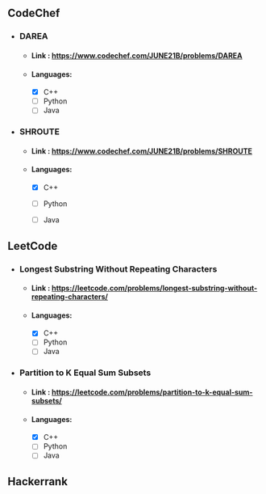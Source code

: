 ## CodeChef
-  ### DAREA
    - #### Link : https://www.codechef.com/JUNE21B/problems/DAREA
    - #### Languages:
        - [X] C++
        - [ ] Python
        - [ ] Java
-  ### SHROUTE
    - #### Link :  https://www.codechef.com/JUNE21B/problems/SHROUTE
    - #### Languages:
        - [X] C++
        - [ ] Python
        - [ ] Java
        
        
## LeetCode
-  ### Longest Substring Without Repeating Characters
    - #### Link : https://leetcode.com/problems/longest-substring-without-repeating-characters/
    - #### Languages:
        - [X] C++
        - [ ] Python
        - [ ] Java
-  ### Partition to K Equal Sum Subsets
    - #### Link :  https://leetcode.com/problems/partition-to-k-equal-sum-subsets/
    - #### Languages:
        - [X] C++
        - [ ] Python
        - [ ] Java
        
## Hackerrank
